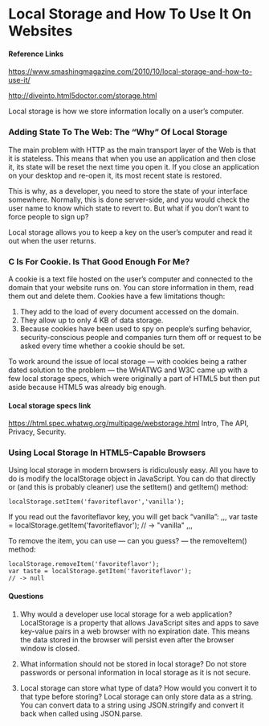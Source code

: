 # Local Storage and How To Use It On Websites

#### Reference Links
https://www.smashingmagazine.com/2010/10/local-storage-and-how-to-use-it/

http://diveinto.html5doctor.com/storage.html

Local storage is how we store information locally on a user’s computer.

### Adding State To The Web: The “Why” Of Local Storage

The main problem with HTTP as the main transport layer of the Web is that it is stateless. This means that when you use an application and then
close it, its state will be reset the next time you open it. If you close an application on your desktop and re-open it, its most recent state is 
restored.

This is why, as a developer, you need to store the state of your interface somewhere. Normally, this is done server-side, and you would check the 
user name to know which state to revert to. But what if you don’t want to force people to sign up?

Local storage allows you to keep a key on the user’s computer and read it out when the user returns.

### C Is For Cookie. Is That Good Enough For Me?

A cookie is a text file hosted on the user’s computer and connected to the domain that your website runs on. You can store information in them, 
read them out and delete them. Cookies have a few limitations though:

1) They add to the load of every document accessed on the domain.
2) They allow up to only 4 KB of data storage.
3) Because cookies have been used to spy on people’s surfing behavior, security-conscious people and companies turn them off or request to be 
   asked every time whether a cookie should be set.
   
To work around the issue of local storage — with cookies being a rather dated solution to the problem — the WHATWG and W3C came up with a few 
local storage specs, which were originally a part of HTML5 but then put aside because HTML5 was already big enough.

#### Local storage specs link
https://html.spec.whatwg.org/multipage/webstorage.html
Intro, The API, Privacy, Security.

### Using Local Storage In HTML5-Capable Browsers

Using local storage in modern browsers is ridiculously easy. All you have to do is modify the localStorage object in JavaScript. You can do that directly or (and this is probably cleaner) use the setItem() and getItem() method:

```
localStorage.setItem('favoriteflavor','vanilla');
```
If you read out the favoriteflavor key, you will get back “vanilla”:
,,,
var taste = localStorage.getItem('favoriteflavor');
// -> "vanilla"
,,,

To remove the item, you can use — can you guess? — the removeItem() method:

```
localStorage.removeItem('favoriteflavor');
var taste = localStorage.getItem('favoriteflavor');
// -> null
```


#### Questions

1) Why would a developer use local storage for a web application?
LocalStorage is a property that allows JavaScript sites and apps to save key-value pairs in a web browser with no expiration date. This means the data stored in the browser will persist even after the browser window is closed.

2) What information should not be stored in local storage?
Do not store passwords or personal information in local storage as it is not secure.

3) Local storage can store what type of data? How would you convert it to that type before storing?
Local storage can only store data as a string. You can convert data to a string using JSON.stringify and convert it back when called using JSON.parse.



